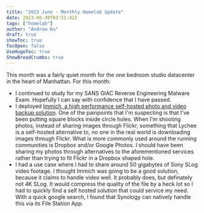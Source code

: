 ```yaml
---
title: "2023 June - Monthly Homelab Update"
date: 2023-06-30T03:51:42Z
tags: ["homelab"]
author: "Andrew Ku"
draft: true
showToc: true
TocOpen: false
UseHugoToc: true
ShowBreadCrumbs: true
---
```


This month was a fairly quiet month for the one bedroom studio datacenter in the heart of Manhattan. For this month: 
- I continued to study for my SANS GIAC Reverse Engineering Malware Exam. Hopefully I can say with confidence that I have passed.
- I deployed [Immich, a high performance self-hosted photo and video backup solution](https://github.com/immich-app/immich). One of the painpoints that I'm suspecting is that I've been putting square blocks inside circle holes. When I'm shooting photos, instead of sharing images through Flickr, something that Lychee is a self-hosted alternative to, no one in the real world is downloading images through Flickr. What is more commonly used around the running communities is Dropbox and/or Google Photos. I should have been sharing my photos through alternatives to the aforementioned services rather than trying to fit Flickr in a Dropbox shaped hole.
- I had a use case where I had to share around 50 gigabytes of Sony SLog video footage. I thought Immich was going to be a good solution, because it claims to handle video well. It probably does, but definately not 4K SLog. It would compress the quality of the file by a heck lot so I had to quickly find a self hosted solution that could service my need. With a quick google search, I found that Synology can natively handle this via its File Station App. 
